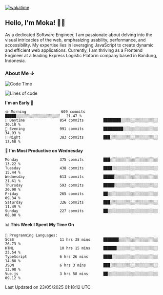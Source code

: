 [![wakatime](https://wakatime.com/badge/user/af9abd23-dba3-4dbe-973c-b045a9417a55.svg?style=social)](https://wakatime.com/@af9abd23-dba3-4dbe-973c-b045a9417a55)
## Hello, I'm Moka! 👋🏼


As a dedicated Software Engineer, I am passionate about delving into the visual intricacies of the web, emphasizing usability, performance, and accessibility. My expertise lies in leveraging JavaScript to create dynamic and efficient web applications. Currently, I am thriving as a Frontend Engineer at a leading Express Logistic Plaform company based in Bandung, Indonesia.

### About Me ↓

<!--START_SECTION:waka-->
![Code Time](http://img.shields.io/badge/Code%20Time-12%2C061%20hrs%2013%20mins-blue)

![Lines of code](https://img.shields.io/badge/From%20Hello%20World%20I%27ve%20Written-5.1%20million%20lines%20of%20code-blue)

**I'm an Early 🐤** 

```text
🌞 Morning                609 commits         █████░░░░░░░░░░░░░░░░░░░░   21.47 % 
🌆 Daytime                854 commits         ████████░░░░░░░░░░░░░░░░░   30.10 % 
🌃 Evening                991 commits         █████████░░░░░░░░░░░░░░░░   34.93 % 
🌙 Night                  383 commits         ███░░░░░░░░░░░░░░░░░░░░░░   13.50 % 
```
📅 **I'm Most Productive on Wednesday** 

```text
Monday                   375 commits         ███░░░░░░░░░░░░░░░░░░░░░░   13.22 % 
Tuesday                  438 commits         ████░░░░░░░░░░░░░░░░░░░░░   15.44 % 
Wednesday                613 commits         █████░░░░░░░░░░░░░░░░░░░░   21.61 % 
Thursday                 593 commits         █████░░░░░░░░░░░░░░░░░░░░   20.90 % 
Friday                   265 commits         ██░░░░░░░░░░░░░░░░░░░░░░░   09.34 % 
Saturday                 326 commits         ███░░░░░░░░░░░░░░░░░░░░░░   11.49 % 
Sunday                   227 commits         ██░░░░░░░░░░░░░░░░░░░░░░░   08.00 % 
```


📊 **This Week I Spent My Time On** 

```text
💬 Programming Languages: 
SCSS                     11 hrs 38 mins      ███████░░░░░░░░░░░░░░░░░░   26.73 % 
HTML                     10 hrs 15 mins      ██████░░░░░░░░░░░░░░░░░░░   23.54 % 
TypeScript               6 hrs 26 mins       ████░░░░░░░░░░░░░░░░░░░░░   14.80 % 
JSON                     6 hrs 3 mins        ███░░░░░░░░░░░░░░░░░░░░░░   13.90 % 
Vue.js                   3 hrs 58 mins       ██░░░░░░░░░░░░░░░░░░░░░░░   09.12 % 
```


 Last Updated on 23/05/2025 01:18:12 UTC
<!--END_SECTION:waka-->

